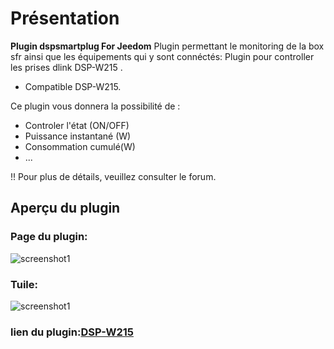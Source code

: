 # Présentation

**Plugin dspsmartplug For Jeedom** 
Plugin permettant le monitoring de la box sfr ainsi que les équipements qui y sont connéctés:
Plugin pour controller les prises dlink DSP-W215 . 

- Compatible DSP-W215.

Ce plugin vous donnera la possibilité de :
 - Controler l'état (ON/OFF) 
 - Puissance instantané (W) 
 - Consommation cumulé(W) 
 - ... 

!! Pour plus de détails, veuillez consulter le forum.


## Aperçu du plugin

### Page du plugin:
![screenshot1](https://limad.github.io/plugins-docs/plugins-docs/plugin-dspsmartplug/images/dspsmartplug_screenshot1.PNG)
             
### Tuile:
![screenshot1](https://limad.github.io/plugins-docs/plugins-docs/plugin-dspsmartplug/images/dspsmartplug_screenshot6.PNG)

### lien du plugin:<a href="https://www.jeedom.com/market/index.php?v=d&p=market&type=plugin&plugin_id=3442">DSP-W215</a>
